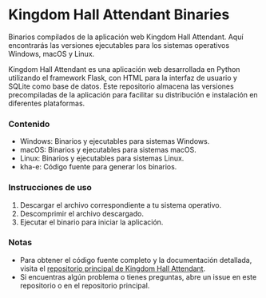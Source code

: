 # Kingdom Hall Attendant Binaries
Binarios compilados de la aplicación web Kingdom Hall Attendant. Aquí encontrarás las versiones ejecutables para los sistemas operativos Windows, macOS y Linux.

Kingdom Hall Attendant es una aplicación web desarrollada en Python utilizando el framework Flask, con HTML para la interfaz de usuario y SQLite como base de datos. Este repositorio almacena las versiones precompiladas de la aplicación para facilitar su distribución e instalación en diferentes plataformas.

### Contenido
* Windows: Binarios y ejecutables para sistemas Windows.
* macOS: Binarios y ejecutables para sistemas macOS.
* Linux: Binarios y ejecutables para sistemas Linux.
* kha-e: Código fuente para generar los binarios. 

### Instrucciones de uso
1. Descargar el archivo correspondiente a tu sistema operativo.
2. Descomprimir el archivo descargado.
3. Ejecutar el binario para iniciar la aplicación.

### Notas
* Para obtener el código fuente completo y la documentación detallada, visita el [repositorio principal de Kingdom Hall Attendant](https://github.com/livrasand/Kingdom-Hall-Attendant).
* Si encuentras algún problema o tienes preguntas, abre un issue en este repositorio o en el repositorio principal.
